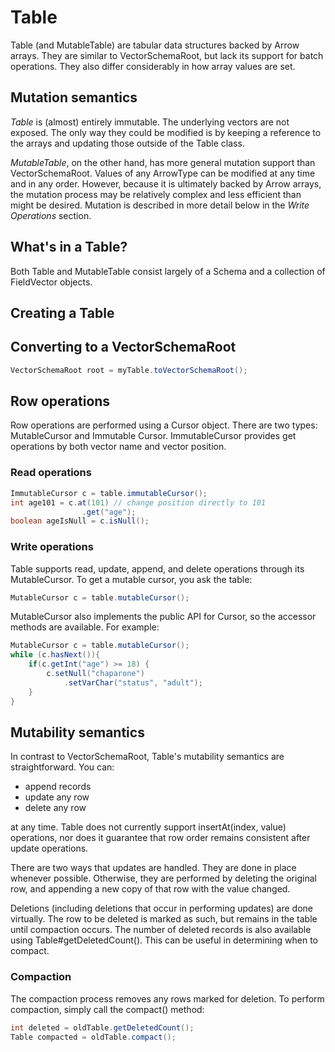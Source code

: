 # Table
 
Table (and MutableTable) are tabular data structures backed by Arrow arrays. They are similar to VectorSchemaRoot, 
but lack its support for batch operations. They also differ considerably in how array values are set.

## Mutation semantics

_Table_ is (almost) entirely immutable. The underlying vectors are not exposed. The only way they could be modified is 
by keeping a reference to the arrays and updating those outside of the Table class. 

_MutableTable_, on the other hand, has more general mutation support than VectorSchemaRoot. Values of any ArrowType can be modified at any time and in any order. 
However, because it is ultimately backed by Arrow arrays, the mutation process may be relatively complex and less efficient 
than might be desired. Mutation is described in more detail below in the _Write Operations_ section.

## What's in a Table?
Both Table and MutableTable consist largely of a Schema and a collection of FieldVector objects. 

## Creating a Table


## Converting to a VectorSchemaRoot

```java
VectorSchemaRoot root = myTable.toVectorSchemaRoot();
```

## Row operations

Row operations are performed using a Cursor object. There are two types: MutableCursor and Immutable Cursor.
ImmutableCursor provides get operations by both vector name and vector position.

### Read operations
```java
ImmutableCursor c = table.immutableCursor(); 
int age101 = c.at(101) // change position directly to 101
                .get("age");
boolean ageIsNull = c.isNull();
```

### Write operations

Table supports read, update, append, and delete operations through its MutableCursor. To get a mutable cursor, 
you ask the table:
```java
MutableCursor c = table.mutableCursor();
```
MutableCursor also implements the public API for Cursor, so the accessor methods are available. For example:

```java
MutableCursor c = table.mutableCursor();
while (c.hasNext()){
    if(c.getInt("age") >= 18) {
        c.setNull("chaparone")
            .setVarChar("status", "adult");
    }
}
```


## Mutability semantics
In contrast to VectorSchemaRoot, Table's mutability semantics are straightforward. You can:
- append records
- update any row
- delete any row

at any time. Table does not currently support insertAt(index, value) operations, nor does it guarantee that row order remains consistent after update operations. 

There are two ways that updates are handled. They are done in place whenever possible. Otherwise, they are performed by deleting the original row, and appending a new copy of that row with the value changed.

Deletions (including deletions that occur in performing updates) are done virtually. The row to be deleted is marked as such, but remains in the table until compaction occurs. The number of deleted records is also available using Table#getDeletedCount(). This can be useful in determining when to compact.

### Compaction
The compaction process removes any rows marked for deletion. To perform compaction, simply call the compact() method:
```java
int deleted = oldTable.getDeletedCount(); 
Table compacted = oldTable.compact();
```
